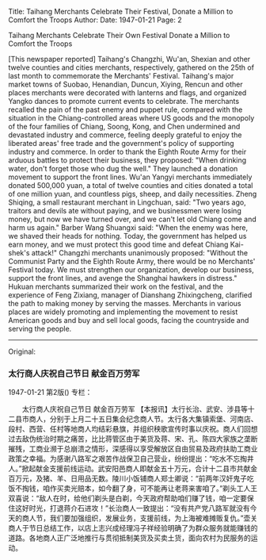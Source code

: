 Title: Taihang Merchants Celebrate Their Festival, Donate a Million to Comfort the Troops
Author:
Date: 1947-01-21
Page: 2

Taihang Merchants Celebrate Their Own Festival
Donate a Million to Comfort the Troops

[This newspaper reported] Taihang's Changzhi, Wu'an, Shexian and other twelve counties and cities merchants, respectively, gathered on the 25th of last month to commemorate the Merchants' Festival. Taihang's major market towns of Suobao, Henandian, Duncun, Xiying, Rencun and other places merchants were decorated with lanterns and flags, and organized Yangko dances to promote current events to celebrate. The merchants recalled the pain of the past enemy and puppet rule, compared with the situation in the Chiang-controlled areas where US goods and the monopoly of the four families of Chiang, Soong, Kong, and Chen undermined and devastated industry and commerce, feeling deeply grateful to enjoy the liberated areas' free trade and the government's policy of supporting industry and commerce. In order to thank the Eighth Route Army for their arduous battles to protect their business, they proposed: "When drinking water, don't forget those who dug the well." They launched a donation movement to support the front lines. Wu'an Yangyi merchants immediately donated 500,000 yuan, a total of twelve counties and cities donated a total of one million yuan, and countless pigs, sheep, and daily necessities. Zheng Shiqing, a small restaurant merchant in Lingchuan, said: "Two years ago, traitors and devils ate without paying, and we businessmen were losing money, but now we have turned over, and we can't let old Chiang come and harm us again." Barber Wang Shuangxi said: "When the enemy was here, we shaved their heads for nothing. Today, the government has helped us earn money, and we must protect this good time and defeat Chiang Kai-shek's attack!" Changzhi merchants unanimously proposed: "Without the Communist Party and the Eighth Route Army, there would be no Merchants' Festival today. We must strengthen our organization, develop our business, support the front lines, and avenge the Shanghai hawkers in distress." Hukuan merchants summarized their work on the festival, and the experience of Feng Zixiang, manager of Dianshang Zhixingcheng, clarified the path to making money by serving the masses. Merchants in various places are widely promoting and implementing the movement to resist American goods and buy and sell local goods, facing the countryside and serving the people.



<hr /> 

Original: 


### 太行商人庆祝自己节日  献金百万劳军

1947-01-21
第2版()
专栏：

　　太行商人庆祝自己节日
    献金百万劳军
    【本报讯】太行长治、武安、涉县等十二县市商人，分别于上月二十五日集会纪念商人节。太行各大集镇索堡、河南店、段村、西营、任村等地商人均结彩悬旗，并组织秧歌宣传时事以庆祝。商人们回想过去敌伪统治时期之痛苦，比比蒋管区由于美货及蒋、宋、孔、陈四大家族之垄断摧残，工商业濒于总崩溃之情形，深感得以享受解放区自由贸易及政府扶助工商业政策之幸福。为感谢八路军之艰苦作战保卫自己营业，纷纷提出：“吃水不忘掏井人。”掀起献金支援前线运动。武安阳邑商人即献金五十万元，合计十二县市共献金百万元，及猪、羊、日用品无数。陵川小饭铺商人郑士卿说：“前两年汉奸鬼子吃饭不掏钱，咱作买卖光赔本，如今翻了身，可不能再让老蒋来害咱了。”剃头工人王双喜说：“敌人在时，给他们剃头是白剃，今天政府帮助咱们赚了钱，咱一定要保住这好时光，打退蒋介石进攻！”长治商人一致提出：“没有共产党八路军就没有今天的商人节，我们要加强组织，发展业务，支援前线，为上海被难摊贩复仇。”壶关商人于节日总结工作，以店上志兴成经理冯子祥经验明确了为群众服务就能赚钱的道路。各地商人正广泛地推行与贯彻抵制美货及买卖土货，面向农村为民服务的运动。
